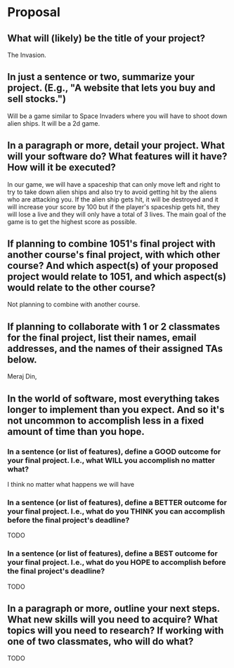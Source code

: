 # Proposal

## What will (likely) be the title of your project?

The Invasion.

## In just a sentence or two, summarize your project. (E.g., "A website that lets you buy and sell stocks.")

Will be a game similar to Space Invaders where you will have to shoot down alien ships. It will be a 2d game.

## In a paragraph or more, detail your project. What will your software do? What features will it have? How will it be executed?

In our game, we will have a spaceship that can only move left and right to try to take down alien ships and also try to avoid getting hit by the aliens who are attacking you. If the alien ship gets hit, it will be destroyed and it will increase your score by 100 but if the player's spaceship gets hit, they will lose a live and they will only have a total of 3 lives. The main goal of the game is to get the highest score as possible.

## If planning to combine 1051's final project with another course's final project, with which other course? And which aspect(s) of your proposed project would relate to 1051, and which aspect(s) would relate to the other course?

Not planning to combine with another course.

## If planning to collaborate with 1 or 2 classmates for the final project, list their names, email addresses, and the names of their assigned TAs below.

Meraj Din, 

## In the world of software, most everything takes longer to implement than you expect. And so it's not uncommon to accomplish less in a fixed amount of time than you hope.

### In a sentence (or list of features), define a GOOD outcome for your final project. I.e., what WILL you accomplish no matter what?

I think no matter what happens we will have 

### In a sentence (or list of features), define a BETTER outcome for your final project. I.e., what do you THINK you can accomplish before the final project's deadline?

TODO

### In a sentence (or list of features), define a BEST outcome for your final project. I.e., what do you HOPE to accomplish before the final project's deadline?

TODO

## In a paragraph or more, outline your next steps. What new skills will you need to acquire? What topics will you need to research? If working with one of two classmates, who will do what?

TODO

